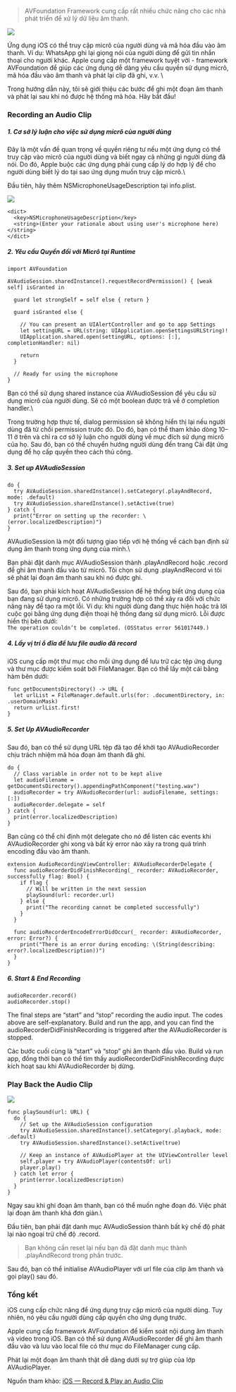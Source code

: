 > AVFoundation Framework cung cấp rất nhiều chức năng cho các nhà phát triển để xử lý dữ liệu âm thanh.

![](https://images.viblo.asia/8d679d3e-724f-4015-96b5-82b9e4b15e77.jpeg)

Ứng dụng iOS có thể truy cập micrô của người dùng và mã hóa đầu vào âm thanh. Ví dụ: WhatsApp ghi lại giọng nói của người dùng để gửi tin nhắn thoại cho người khác. Apple cung cấp một framework tuyệt vời - framework AVFoundation để giúp các ứng dụng dễ dàng yêu cầu quyền sử dụng micrô, mã hóa đầu vào âm thanh và phát lại clip đã ghi, v.v. \

Trong hướng dẫn này, tôi sẽ giới thiệu các bước để ghi một đoạn âm thanh và phát lại sau khi nó được hệ thống mã hóa. Hãy bắt đầu!

### Recording an Audio Clip
##### 1. Cơ sở lý luận cho việc sử dụng micrô của người dùng
Đây là một vấn đề quan trọng về quyền riêng tư nếu một ứng dụng có thể truy cập vào micrô của người dùng và biết ngay cả những gì người dùng đã nói. Do đó, Apple buộc các ứng dụng phải cung cấp lý do hợp lý để cho người dùng biết lý do tại sao ứng dụng muốn truy cập micrô.\

Đầu tiên, hãy thêm NSMicrophoneUsageDescription tại info.plist.

![](https://images.viblo.asia/8c9e6d20-fbd6-424f-b9cd-29c3a5d9d7e1.png)

```
<dict>
  <key>NSMicrophoneUsageDescription</key>
  <string>(Enter your rationale about using user's microphone here)</string>
</dict>
```
##### 2. Yêu cầu Quyền đối với Micrô tại Runtime
```
import AVFoundation

AVAudioSession.sharedInstance().requestRecordPermission() { [weak self] isGranted in
                                                           
  guard let strongSelf = self else { return }
                                                           
  guard isGranted else {

    // You can present an UIAlertController and go to app Settings
    let settingURL = URL(string: UIApplication.openSettingsURLString)!
    UIApplication.shared.open(settingURL, options: [:], completionHandler: nil)
    
    return
  }

  // Ready for using the microphone
}
```
Bạn có thể sử dụng shared instance của AVAudioSession để yêu cầu sử dụng micrô của người dùng. Sẽ có một boolean được trả về ở completion handler.\

Trong trường hợp thực tế, dialog permission sẽ không hiển thị lại nếu người dùng đã từ chối permission trước đó. Do đó, bạn có thể tham khảo dòng 10–11 ở trên và chỉ ra cơ sở lý luận cho người dùng về mục đích sử dụng micrô của họ. Sau đó, bạn có thể chuyển hướng người dùng đến trang Cài đặt ứng dụng để họ cấp quyền theo cách thủ công.
##### 3. Set up AVAudioSession
```
do {
  try AVAudioSession.sharedInstance().setCategory(.playAndRecord, mode: .default)
  try AVAudioSession.sharedInstance().setActive(true)
} catch {
  print("Error on setting up the recorder: \(error.localizedDescription)")
}
```
AVAudioSession là một đối tượng giao tiếp với hệ thống về cách bạn định sử dụng âm thanh trong ứng dụng của mình.\

Bạn phải đặt danh mục AVAudioSession thành .playAndRecord hoặc .record để ghi âm thanh đầu vào từ micrô. Tôi chọn sử dụng .playAndRecord vì tôi sẽ phát lại đoạn âm thanh sau khi nó được ghi.

Sau đó, bạn phải kích hoạt AVAudioSession để hệ thống biết ứng dụng của bạn đang sử dụng micrô. Có những trường hợp có thể xảy ra đối với chức năng này để tạo ra một lỗi. Ví dụ: khi người dùng đang thực hiện hoặc trả lời cuộc gọi bằng ứng dụng điện thoại hệ thống đang sử dụng micrô. Lỗi được hiển thị bên dưới:\
`The operation couldn’t be completed. (OSStatus error 561017449.)`

##### 4. Lấy vị trí ổ đĩa để lưu file audio đã record

iOS cung cấp một thư mục cho mỗi ứng dụng để lưu trữ các tệp ứng dụng và thư mục được kiểm soát bởi FileManager. Bạn có thể lấy một cái bằng hàm bên dưới:
```
func getDocumentsDirectory() -> URL {
  let urlList = FileManager.default.urls(for: .documentDirectory, in: .userDomainMask)
  return urlList.first!
}
```
##### 5. Set Up AVAudioRecorder
Sau đó, bạn có thể sử dụng URL tệp đã tạo để khởi tạo AVAudioRecorder chịu trách nhiệm mã hóa đoạn âm thanh đã ghi.
```
do {
  // Class variable in order not to be kept alive 
  let audioFilename = getDocumentsDirectory().appendingPathComponent("testing.wav")
  audioRecorder = try AVAudioRecorder(url: audioFilename, settings: [:])
  audioRecorder.delegate = self
} catch {
  print(error.localizedDescription)
}
```
Bạn cũng có thể chỉ định một delegate cho nó để listen các events khi AVAudioRecorder ghi xong và bất kỳ error nào xảy ra trong quá trình encoding đầu vào âm thanh.
```
extension AudioRecordingViewController: AVAudioRecorderDelegate {
  func audioRecorderDidFinishRecording(_ recorder: AVAudioRecorder, successfully flag: Bool) {
    if flag {
      // Will be written in the next session
      playSound(url: recorder.url)
    } else {
      print("The recording cannot be completed successfully")
    }
  }

  func audioRecorderEncodeErrorDidOccur(_ recorder: AVAudioRecorder, error: Error?) {
    print("There is an error during encoding: \(String(describing: error?.localizedDescription))")
  }
}
```

##### 6. Start & End Recording
```
audioRecorder.record()
audioRecorder.stop()
```

The final steps are “start” and “stop” recording the audio input. The codes above are self-explanatory. Build and run the app, and you can find the audioRecorderDidFinishRecording is triggered after the AVAudioRecorder is stopped.

Các bước cuối cùng là “start” và “stop” ghi âm thanh đầu vào. Build và run app, đồng thời bạn có thể tìm thấy audioRecorderDidFinishRecording được kích hoạt sau khi AVAudioRecorder bị dừng.

### Play Back the Audio Clip
![](https://images.viblo.asia/2d6391d3-d915-4b87-9ae1-4a765c18c4d6.jpeg)

```
func playSound(url: URL) {
  do {
    // Set up the AVAudioSession configuration
    try AVAudioSession.sharedInstance().setCategory(.playback, mode: .default)
    try AVAudioSession.sharedInstance().setActive(true)

    // Keep an instance of AVAudioPlayer at the UIViewController level
    self.player = try AVAudioPlayer(contentsOf: url)
    player.play()
  } catch let error {
    print(error.localizedDescription)
  }  
}
```
Ngay sau khi ghi đoạn âm thanh, bạn có thể muốn nghe đoạn đó. Việc phát lại đoạn âm thanh khá đơn giản.\

Đầu tiên, bạn phải đặt danh mục AVAudioSession thành bất kỳ chế độ phát lại nào ngoại trừ chế độ .record.

> Bạn không cần reset lại nếu bạn đã đặt danh mục thành .playAndRecord trong phần trước.

Sau đó, bạn có thể initialise AVAudioPlayer với url file của clip âm thanh và gọi play() sau đó.

### Tổng kết
iOS cung cấp chức năng để ứng dụng truy cập micrô của người dùng. Tuy nhiên, nó yêu cầu người dùng cấp quyền cho ứng dụng trước.

Apple cung cấp framework AVFoundation để kiểm soát nội dung âm thanh và video trong iOS. Bạn có thể sử dụng AVAudioRecorder để ghi âm thanh đầu vào và lưu vào local file có thư mục do FileManager cung cấp.

Phát lại một đoạn âm thanh thật dễ dàng dưới sự trợ giúp của lớp AVAudioPlayer.

Nguồn tham khảo: [iOS — Record & Play an Audio Clip](https://itnext.io/ios-record-play-an-audio-clip-1ba8004543ee)